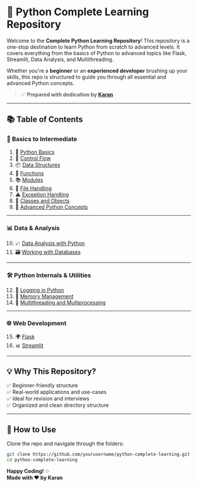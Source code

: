 # 🐍 Python Complete Learning Repository

Welcome to the **Complete Python Learning Repository**! This repository is a one-stop destination to learn Python from scratch to advanced levels. It covers everything from the basics of Python to advanced topics like Flask, Streamlit, Data Analysis, and Multithreading.

Whether you're a **beginner** or an **experienced developer** brushing up your skills, this repo is structured to guide you through all essential and advanced Python concepts.

> ✅ **Prepared with dedication by [Karan](#)**

---

## 📚 Table of Contents

### 🧰 Basics to Intermediate

1. 📘 [Python Basics](./1-Python%20Basics)
2. 🔁 [Control Flow](./2-Control%20Flow)
3. 📦 [Data Structures](./3-Data%20Structures)
4. 🧮 [Functions](./4-Functions)
5. 📚 [Modules](./5-Modules)
6. 📁 [File Handling](./6-File%20Handling)
7. ⚠️ [Exception Handling](./7-Exception%20Handling)
8. 🧱 [Classes and Objects](./8-Classes%20and%20Objects)
9. 🧠 [Advanced Python Concepts](./9-Advance%20Python%20Concepts)

---

### 📊 Data & Analysis

10. 📈 [Data Analysis with Python](./10-Data%20Analysis%20With%20Python)
11. 🗃️ [Working with Databases](./11-Working%20With%20Databases)

---

### 🛠️ Python Internals & Utilities

12. 📝 [Logging in Python](./12-Logging%20In%20Python)
13. 🧠 [Memory Management](./15-Memory%20Management)
14. 🔀 [Multithreading and Multiprocessing](./16-Multithreading%20and%20Multiprocessing)

---

### 🌐 Web Development

15. 🌍 [Flask](./13-Flask/flask)
16. 📊 [Streamlit](./14-Streamlit)

---

## 💡 Why This Repository?

✅ Beginner-friendly structure  
✅ Real-world applications and use-cases  
✅ Ideal for revision and interviews  
✅ Organized and clean directory structure  

---

## 🔧 How to Use

Clone the repo and navigate through the folders:

```bash
git clone https://github.com/yourusername/python-complete-learning.git
cd python-complete-learning
```

**Happy Coding!** ✨  
**Made with ❤️ by Karan**

